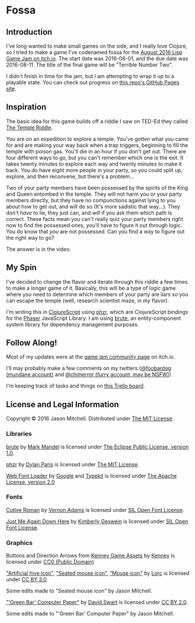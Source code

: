 Fossa
=====

Introduction
------------

I've long wanted to make small games on the side, and I really love Clojure, so I tried to make a game I've
codenamed fossa for the [August 2016 Lisp Game Jam on itch.io](https://itch.io/jam/august-2016-lisp-game-jam). The
start date was 2016-08-01, and the due date was 2016-08-11. The title of the final game will be "Terrible Number Two".

I didn't finish in time for the jam, but I am attempting to wrap it up to a playable state. You can check out progress
on [this repo's GitHub Pages site](https://foobardog.github.io/fossa/).

Inspiration
-----------

The basic idea for this game builds off a riddle I saw on TED-Ed they called
[The Temple Riddle](https://www.youtube.com/watch?v=nSbvlktToSY).

You are on an expedition to explore a temple. You've gotten what you came for and are making your way
back when a trap triggers, beginning to fill the temple with poison gas. You'll die in an hour if you
don't get out. There are four different ways to go, but you can't remember which one is the exit. It
takes twenty minutes to explore each way and twenty minutes to make it back. You do have eight more
people in your party, so you could split up, explore, and then reconvene, but there's a problem...

Two of your party members have been possessed by the spirits of the King and Queen entombed in the
temple. They will not harm you or your party members directly, but they have no compunctions against
lying to you about how to get out, and will do so (It's more sadistic that way...). They don't _have_
to lie, they just can, and _will_ if you ask them which path is correct. These facts mean you can't
really quiz your party members right now to find the possessed ones, you'll have to figure it out
through logic. You do know that _you_ are not possessed. Can you find a way to figure out the right way
to go?

The answer is in the video.

My Spin
-------

I've decided to change the flavor and iterate through this riddle a few times to make a longer game of
it. Basically, this will be a type of logic game where you need to determine which members of your
party are liars so you can escape the temple (well, research scientist maze, in my flavor).

I'm writing this in [ClojureScript](https://github.com/clojure/clojurescript) using
[phzr](https://github.com/dparis/phzr), which are ClojureScript bindings for the
[Phaser](http://phaser.io) JavaScript Library. I am using [brute](https://github.com/markmandel/brute),
an entity-component system library for dependency management purposes.

Follow Along!
-------------

Most of my updates were at the
[game jam community page](https://itch.io/jam/august-2016-lisp-game-jam/community) on itch.io.

I'll may probably make a few comments on my twitters
([@foobardog (mundane account)](https://twitter.com/foobardog) and
[@chimerror (furry account, may be NSFW)](https://twitter.com/chimerror)).

I'm keeping track of tasks and things on [this Trello board](https://trello.com/b/vYFW4RqW).

License and Legal Information
-----------------------------

Copyright © 2016 Jason Mitchell.
Distributed under [The MIT License](https://opensource.org/licenses/MIT).

### Libraries

[brute](https://github.com/markmandel/brute) by [Mark Mandel](https://github.com/markmandel) is licensed
under [The Eclipse Public License, version 1.0](https://eclipse.org/org/documents/epl-v10.html).

[phzr](https://github.com/dparis/phzr) by [Dylan Paris](https://github.com/dparis) is licensed under
[The MIT License](https://opensource.org/licenses/MIT).

[Web Font Loader](https://github.com/typekit/webfontloader) by [Google](https://www.google.com) and
[Typekit](https://typekit.com) is licensed under
[The Apache License, version 2.0](http://www.apache.org/licenses/LICENSE-2.0)

### Fonts

[Cutive Roman](https://github.com/vernnobile/CutiveFont) by [Vernon Adams](https://github.com/vernnobile) is licensed
under [SIL Open Font License](http://scripts.sil.org/OFL).

[Just Me Again Down Here](http://www.kimberlygeswein.com/2010/10/11/updated-just-me-again-down-here/) by
[Kimberly Geswein](http://www.kimberlygeswein.com) is licensed under
[SIL Open Font License](http://scripts.sil.org/OFL).

### Graphics

Buttons and Direction Arrows from [Kenney Game Assets](https://kenney.itch.io/kenney-donation) by
[Kenney](http://www.kenney.nl) is licensed under
[CC0 (Public Domain)](http://creativecommons.org/publicdomain/zero/1.0)

["Artificial hive icon"](http://game-icons.net/lorc/originals/artificial-hive.html),
["Seated mouse icon"](http://game-icons.net/lorc/originals/seated-mouse.html),
["Mouse icon"](http://game-icons.net/lorc/originals/mouse.html) by [Lorc](http://lorcblog.blogspot.com)
is licensed under [CC BY 3.0](https://creativecommons.org/licenses/by/3.0).

Some edits made to "Seated mouse icon" by Jason Mitchell.

["'Green Bar' Computer Paper"](https://www.flickr.com/photos/dmswart/6507071701) by
[David Swart](https://www.flickr.com/photos/dmswart) is licensed under
[CC BY 2.0](https://creativecommons.org/licenses/by/2.0).

Some edits made to "'Green Bar' Computer Paper" by Jason Mitchell.
